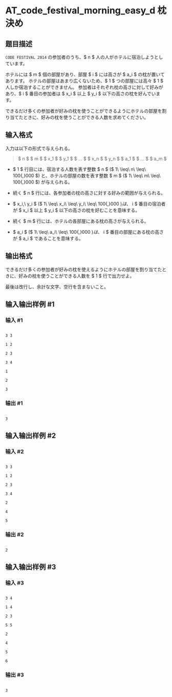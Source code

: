 # AT_code_festival_morning_easy_d 枕決め

## 题目描述

[problemUrl]: https://atcoder.jp/contests/code-festival-2014-morning-easy/tasks/code_festival_morning_easy_d

`CODE FESTIVAL 2014` の参加者のうち、$ n $ 人の人がホテルに宿泊しようとしています。

ホテルには $ m $ 個の部屋があり、部屋 $ i $ には高さが $ a_i $ の枕が置いてあります。 ホテルの部屋はあまり広くないため、$ 1 $ つの部屋には高々 $ 1 $ 人しか宿泊することができません。 参加者はそれぞれ枕の高さに対して好みがあり、$ i $ 番目の参加者は $ x_i $ 以上 $ y_i $ 以下の高さの枕を好んでいます。

できるだけ多くの参加者が好みの枕を使うことができるようにホテルの部屋を割り当てたときに、好みの枕を使うことができる人数を求めてください。

## 输入格式

入力は以下の形式で与えられる。

> $ n $ $ m $ $ x_1 $ $ y_1 $ $ ... $ $ x_n $ $ y_n $ $ a_1 $ $ ... $ $ a_m $

- $ 1 $ 行目には、宿泊する人数を表す整数 $ n $ ($ 1\ \leq\ n\ \leq\ 100{,}000 $) と、ホテルの部屋の数を表す整数 $ m $ ($ 1\ \leq\ m\ \leq\ 100{,}000 $) が与えられる。
- 続く $ n $ 行には、各参加者の枕の高さに対する好みの範囲が与えられる。
- $ x_i,\ y_i $ ($ 1\ \leq\ x_i\ \leq\ y_i\ \leq\ 100{,}000 $) は、$ i $ 番目の宿泊者が $ x_i $ 以上 $ y_i $ 以下の高さの枕を好むことを意味する。
- 続く $ m $ 行には、ホテルの各部屋にある枕の高さが与えられる。
- $ a_i $ ($ 1\ \leq\ a_i\ \leq\ 100{,}000 $) は、$ i $ 番目の部屋にある枕の高さが $ a_i $ であることを意味する。

## 输出格式

できるだけ多くの参加者が好みの枕を使えるようにホテルの部屋を割り当てたときに、好みの枕を使うことができる人数を $ 1 $ 行で出力せよ。

最後は改行し、余計な文字、空行を含まないこと。

## 输入输出样例 #1

### 输入 #1

```
3 3
1 2
2 3
3 4
1
2
3
```

### 输出 #1

```
3
```

## 输入输出样例 #2

### 输入 #2

```
3 3
1 2
2 3
3 4
2
4
5
```

### 输出 #2

```
2
```

## 输入输出样例 #3

### 输入 #3

```
3 4
1 4
2 3
5 5
2
4
5
6
```

### 输出 #3

```
3
```